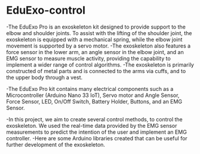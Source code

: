 # EduExo-control

-The EduExo Pro is an exoskeleton kit designed to provide support to the elbow and shoulder joints. To assist with the lifting of the shoulder joint, the exoskeleton is equipped with a mechanical spring, while the elbow joint movement is supported by a servo motor. 
-The exoskeleton also features a force sensor in the lower arm, an angle sensor in the elbow joint, and an EMG sensor to measure muscle activity, providing the capability to implement a wider range of control algorithms. 
-The exoskeleton is primarily constructed of metal parts and is connected to the arms via cuffs, and to the upper body through a vest.

-The EduExo Pro kit contains many electrical components such as a Microcontroller (Arduino Nano 33 IoT), Servo motor and Angle Sensor, Force Sensor, LED, On/Off Switch, Battery Holder, Buttons, and an EMG Sensor.

-In this project, we aim to create several control methods, to control the exoskeleton. We used the real-time data provided by the EMG sensor measurements to predict the intention of the user and implement an EMG controller.
-Here are some Arduino libraries created that can be useful for further development of the exoskeleton.
